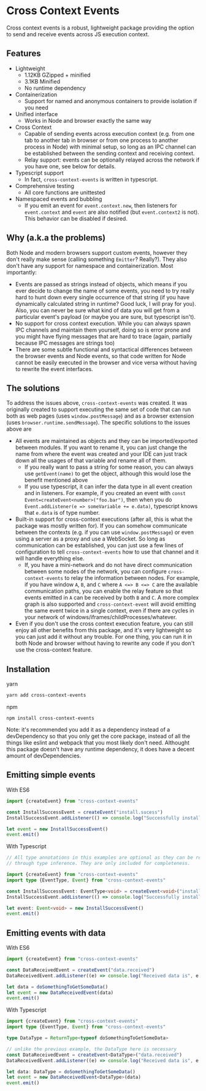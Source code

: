 # Cross Context Events

Cross context events is a robust, lightweight package providing 
the option to send and receive events across JS execution context. 

## Features

- Lightweight
    - 1.12KB GZipped + minified
    - 3.1KB Minified
    - No runtime dependency
- Containerization
    - Support for named and anonymous containers to provide isolation if you need
- Unified interface
    - Works in Node and browser exactly the same way
- Cross Context
    - Capable of sending events across execution context (e.g. from one tab to 
      another tab in browser or from one process to another process in Node) 
      with minimal setup, so long as an IPC channel can be established between
      the sending context and receiving context.
    - Relay support: events can be optionally relayed across the network if 
      you have one, see below for details.
- Typescript support
    - In fact, `cross-context-events` is written in typescript.
- Comprehensive testing
    - All core functions are unittested
- Namespaced events and bubbling
    - If you emit an event for `event.context.new`, then listeners for 
      `event.context` and `event` are also notified (but `event.context2` is not). 
      This behavior can be disabled if desired.
      
## Why (a.k.a the problems)

Both Node and modern browsers support custom events, however they don't really
make sense (calling something `Emitter`? Really?). They also don't have any 
support for namespace and containerization. Most importantly: 
- Events are passed as strings instead of objects, which means if you ever 
  decide to change the name of some events, you need to try really hard to hunt down
  every single occurrence of that string (if you have dynamically calculated string
  in runtime? Good luck, I will pray for you). Also, you can never be sure what
  kind of data you will get from a particular event's payload (or maybe you 
  are sure, but typescript isn't).
- No support for cross context execution. While you can always spawn IPC channels
  and maintain them yourself, doing so is error prone and you might have flying 
  messages that are hard to trace (again, partially because IPC messages 
  are strings too)
- There are some subtle functional and syntactical differences between the browser
  events and Node events, so that code written for Node cannot be easily executed
  in the browser and vice versa without having to rewrite the event interfaces.

## The solutions

To address the issues above, `cross-context-events` was created. It was 
originally created to support executing the same set of code that can run 
both as web pages (uses `window.postMessage`) and as a browser extension (uses 
`browser.runtime.sendMessage`). The specific solutions to the issues above are
- All events are maintained as objects and they can be imported/exported between
  modules. If you want to rename it, you can just change the name from where the 
  event was created and your IDE can just track down all the usages of that variable
  and rename all of them. 
  - If you really want to pass a string for some reason, you can always use 
    `getEvent(name)` to get the object, although this would lose the benefit 
    mentioned above
  - If you use typescript, it can infer the data type in all event 
    creation and in listeners. For example, if you created an event with
    `const Event=createEvent<number>("foo.bar")`, then when you do
    `Event.addListener(e => someVariable += e.data)`, typescript knows that
    `e.data` is of type number. 
- Built-in support for cross-context executions (after all, this is what the 
  package was mostly written for). If you can somehow communicate between the 
  contexts (e.g. if you can use `window.postMessage`) or even using a server
  as a proxy and use a WebSocket. So long as communication can be established,
  you can just use a few lines of configuration to tell `cross-context-events`
  how to use that channel and it will handle everything else.
    - If, you have a mini-network and do not have direct communication between
      some nodes of the network, you can configure `cross-context-events` to 
      relay the information between nodes. For example, if you have window 
      `A`, `B`, and `C` where `A <=> B <=> C` are the available communication paths,
      you can enable the relay feature so that events emitted in `A` can be 
      received by both `B` and `C`. A more complex graph is also supported and 
      `cross-context-event` will avoid emitting the same event twice in a single
      context, even if there are cycles in your network of 
      windows/iframes/childProcesses/whatever.
- Even if you don't use the cross context execution feature, you can still enjoy
  all other benefits from this package, and it's very lightweight so you can 
  just add it without any trouble. For one thing, you can run it in both Node
  and browser without having to rewrite any code if you don't use the cross-context
  feature. 

## Installation
yarn
```bash
yarn add cross-context-events
```

npm
``` 
npm install cross-context-events
```

Note: it's recommended you add it as a dependency instead of a devDependency
so that you only get the core package, instead of all the things like eslint 
and webpack that you most likely don't need. Althought this package doesn't have 
any runtime dependency, it does have a decent amount of devDependencies. 

## Emitting simple events

With ES6

```js
import {createEvent} from "cross-context-events"

const InstallSuccessEvent = createEvent("install.sucess")
InstallSuccessEvent.addListener(() => console.log("Successfully installed!"))

let event = new InstallSuccessEvent()
event.emit()
```

With Typescript

```ts
// All type annotations in this examples are optional as they can be resolved 
// through type inference. They are only included for completeness.

import {createEvent} from "cross-context-events"
import type {EventType, Event} from "cross-context-events"

const InstallSuccessEvent: EventType<void> = createEvent<void>("install.sucess")
InstallSuccessEvent.addListener(() => console.log("Successfully installed!"))

let event: Event<void> = new InstallSuccessEvent()
event.emit()
```

## Emitting events with data

With ES6

```js
import {createEvent} from "cross-context-events"

const DataReceivedEvent = createEvent("data.received")
DataReceivedEvent.addListener((e) => console.log("Received data is", e.data))

let data = doSomethingToGetSomeData()
let event = new DataReceivedEvent(data)
event.emit()
```

With Typescript

```ts
import {createEvent} from "cross-context-events"
import type {EventType, Event} from "cross-context-events"

type DataType = ReturnType<typeof doSomethingToGetSomeData>

// unlike the previous example, the DataType here is necessary
const DataReceivedEvent = createEvent<DataType>("data.received")
DataReceivedEvent.addListener((e) => console.log("Received data is", e.data))

let data: DataType = doSomethingToGetSomeData()
let event = new DataReceivedEvent<DataType>(data)
event.emit()
```
